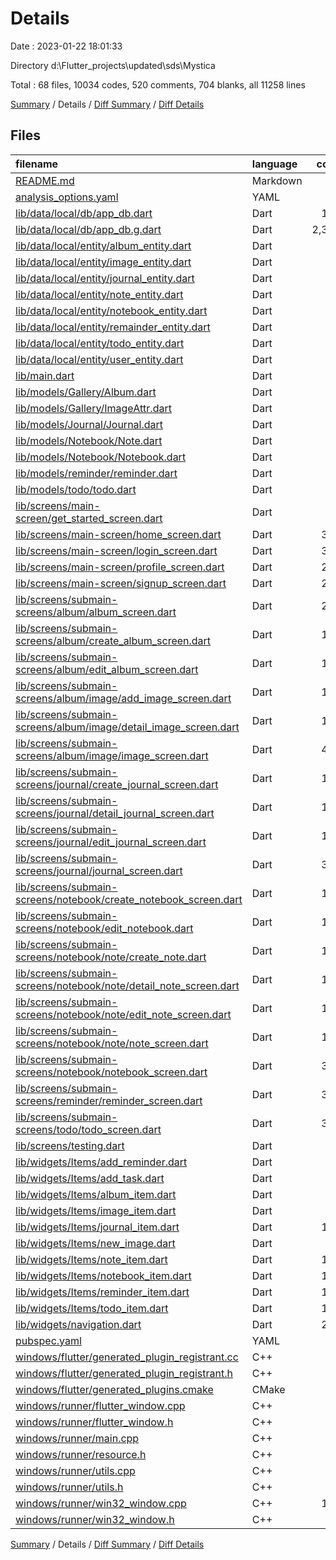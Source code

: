 # Details

Date : 2023-01-22 18:01:33

Directory d:\\Flutter_projects\\updated\\sds\\Mystica

Total : 68 files,  10034 codes, 520 comments, 704 blanks, all 11258 lines

[Summary](results.md) / Details / [Diff Summary](diff.md) / [Diff Details](diff-details.md)

## Files
| filename | language | code | comment | blank | total |
| :--- | :--- | ---: | ---: | ---: | ---: |
| [README.md](/README.md) | Markdown | 10 | 0 | 7 | 17 |
| [analysis_options.yaml](/analysis_options.yaml) | YAML | 3 | 23 | 4 | 30 |
| [lib/data/local/db/app_db.dart](/lib/data/local/db/app_db.dart) | Dart | 185 | 54 | 50 | 289 |
| [lib/data/local/db/app_db.g.dart](/lib/data/local/db/app_db.g.dart) | Dart | 2,386 | 2 | 99 | 2,487 |
| [lib/data/local/entity/album_entity.dart](/lib/data/local/entity/album_entity.dart) | Dart | 9 | 0 | 2 | 11 |
| [lib/data/local/entity/image_entity.dart](/lib/data/local/entity/image_entity.dart) | Dart | 10 | 0 | 2 | 12 |
| [lib/data/local/entity/journal_entity.dart](/lib/data/local/entity/journal_entity.dart) | Dart | 9 | 0 | 2 | 11 |
| [lib/data/local/entity/note_entity.dart](/lib/data/local/entity/note_entity.dart) | Dart | 10 | 0 | 2 | 12 |
| [lib/data/local/entity/notebook_entity.dart](/lib/data/local/entity/notebook_entity.dart) | Dart | 9 | 0 | 2 | 11 |
| [lib/data/local/entity/remainder_entity.dart](/lib/data/local/entity/remainder_entity.dart) | Dart | 8 | 0 | 2 | 10 |
| [lib/data/local/entity/todo_entity.dart](/lib/data/local/entity/todo_entity.dart) | Dart | 7 | 0 | 2 | 9 |
| [lib/data/local/entity/user_entity.dart](/lib/data/local/entity/user_entity.dart) | Dart | 7 | 0 | 2 | 9 |
| [lib/main.dart](/lib/main.dart) | Dart | 81 | 9 | 4 | 94 |
| [lib/models/Gallery/Album.dart](/lib/models/Gallery/Album.dart) | Dart | 15 | 0 | 3 | 18 |
| [lib/models/Gallery/ImageAttr.dart](/lib/models/Gallery/ImageAttr.dart) | Dart | 13 | 0 | 2 | 15 |
| [lib/models/Journal/Journal.dart](/lib/models/Journal/Journal.dart) | Dart | 14 | 0 | 2 | 16 |
| [lib/models/Notebook/Note.dart](/lib/models/Notebook/Note.dart) | Dart | 16 | 0 | 2 | 18 |
| [lib/models/Notebook/Notebook.dart](/lib/models/Notebook/Notebook.dart) | Dart | 14 | 0 | 2 | 16 |
| [lib/models/reminder/reminder.dart](/lib/models/reminder/reminder.dart) | Dart | 12 | 0 | 2 | 14 |
| [lib/models/todo/todo.dart](/lib/models/todo/todo.dart) | Dart | 12 | 0 | 2 | 14 |
| [lib/screens/main-screen/get_started_screen.dart](/lib/screens/main-screen/get_started_screen.dart) | Dart | 50 | 5 | 2 | 57 |
| [lib/screens/main-screen/home_screen.dart](/lib/screens/main-screen/home_screen.dart) | Dart | 374 | 5 | 5 | 384 |
| [lib/screens/main-screen/login_screen.dart](/lib/screens/main-screen/login_screen.dart) | Dart | 329 | 27 | 12 | 368 |
| [lib/screens/main-screen/profile_screen.dart](/lib/screens/main-screen/profile_screen.dart) | Dart | 274 | 16 | 9 | 299 |
| [lib/screens/main-screen/signup_screen.dart](/lib/screens/main-screen/signup_screen.dart) | Dart | 295 | 19 | 11 | 325 |
| [lib/screens/submain-screens/album/album_screen.dart](/lib/screens/submain-screens/album/album_screen.dart) | Dart | 228 | 17 | 12 | 257 |
| [lib/screens/submain-screens/album/create_album_screen.dart](/lib/screens/submain-screens/album/create_album_screen.dart) | Dart | 149 | 10 | 17 | 176 |
| [lib/screens/submain-screens/album/edit_album_screen.dart](/lib/screens/submain-screens/album/edit_album_screen.dart) | Dart | 172 | 5 | 10 | 187 |
| [lib/screens/submain-screens/album/image/add_image_screen.dart](/lib/screens/submain-screens/album/image/add_image_screen.dart) | Dart | 130 | 5 | 17 | 152 |
| [lib/screens/submain-screens/album/image/detail_image_screen.dart](/lib/screens/submain-screens/album/image/detail_image_screen.dart) | Dart | 140 | 2 | 7 | 149 |
| [lib/screens/submain-screens/album/image/image_screen.dart](/lib/screens/submain-screens/album/image/image_screen.dart) | Dart | 401 | 27 | 10 | 438 |
| [lib/screens/submain-screens/journal/create_journal_screen.dart](/lib/screens/submain-screens/journal/create_journal_screen.dart) | Dart | 167 | 2 | 13 | 182 |
| [lib/screens/submain-screens/journal/detail_journal_screen.dart](/lib/screens/submain-screens/journal/detail_journal_screen.dart) | Dart | 130 | 1 | 4 | 135 |
| [lib/screens/submain-screens/journal/edit_journal_screen.dart](/lib/screens/submain-screens/journal/edit_journal_screen.dart) | Dart | 171 | 6 | 13 | 190 |
| [lib/screens/submain-screens/journal/journal_screen.dart](/lib/screens/submain-screens/journal/journal_screen.dart) | Dart | 333 | 12 | 13 | 358 |
| [lib/screens/submain-screens/notebook/create_notebook_screen.dart](/lib/screens/submain-screens/notebook/create_notebook_screen.dart) | Dart | 186 | 1 | 14 | 201 |
| [lib/screens/submain-screens/notebook/edit_notebook.dart](/lib/screens/submain-screens/notebook/edit_notebook.dart) | Dart | 181 | 4 | 14 | 199 |
| [lib/screens/submain-screens/notebook/note/create_note.dart](/lib/screens/submain-screens/notebook/note/create_note.dart) | Dart | 190 | 1 | 15 | 206 |
| [lib/screens/submain-screens/notebook/note/detail_note_screen.dart](/lib/screens/submain-screens/notebook/note/detail_note_screen.dart) | Dart | 127 | 1 | 6 | 134 |
| [lib/screens/submain-screens/notebook/note/edit_note_screen.dart](/lib/screens/submain-screens/notebook/note/edit_note_screen.dart) | Dart | 171 | 1 | 12 | 184 |
| [lib/screens/submain-screens/notebook/note/note_screen.dart](/lib/screens/submain-screens/notebook/note/note_screen.dart) | Dart | 115 | 0 | 8 | 123 |
| [lib/screens/submain-screens/notebook/notebook_screen.dart](/lib/screens/submain-screens/notebook/notebook_screen.dart) | Dart | 332 | 14 | 15 | 361 |
| [lib/screens/submain-screens/reminder/reminder_screen.dart](/lib/screens/submain-screens/reminder/reminder_screen.dart) | Dart | 351 | 19 | 16 | 386 |
| [lib/screens/submain-screens/todo/todo_screen.dart](/lib/screens/submain-screens/todo/todo_screen.dart) | Dart | 347 | 20 | 17 | 384 |
| [lib/screens/testing.dart](/lib/screens/testing.dart) | Dart | 86 | 6 | 7 | 99 |
| [lib/widgets/Items/add_reminder.dart](/lib/widgets/Items/add_reminder.dart) | Dart | 92 | 5 | 9 | 106 |
| [lib/widgets/Items/add_task.dart](/lib/widgets/Items/add_task.dart) | Dart | 51 | 0 | 9 | 60 |
| [lib/widgets/Items/album_item.dart](/lib/widgets/Items/album_item.dart) | Dart | 72 | 2 | 5 | 79 |
| [lib/widgets/Items/image_item.dart](/lib/widgets/Items/image_item.dart) | Dart | 71 | 30 | 6 | 107 |
| [lib/widgets/Items/journal_item.dart](/lib/widgets/Items/journal_item.dart) | Dart | 119 | 3 | 7 | 129 |
| [lib/widgets/Items/new_image.dart](/lib/widgets/Items/new_image.dart) | Dart | 62 | 2 | 8 | 72 |
| [lib/widgets/Items/note_item.dart](/lib/widgets/Items/note_item.dart) | Dart | 148 | 1 | 6 | 155 |
| [lib/widgets/Items/notebook_item.dart](/lib/widgets/Items/notebook_item.dart) | Dart | 171 | 3 | 10 | 184 |
| [lib/widgets/Items/reminder_item.dart](/lib/widgets/Items/reminder_item.dart) | Dart | 149 | 8 | 7 | 164 |
| [lib/widgets/Items/todo_item.dart](/lib/widgets/Items/todo_item.dart) | Dart | 123 | 15 | 7 | 145 |
| [lib/widgets/navigation.dart](/lib/widgets/navigation.dart) | Dart | 248 | 2 | 5 | 255 |
| [pubspec.yaml](/pubspec.yaml) | YAML | 43 | 55 | 14 | 112 |
| [windows/flutter/generated_plugin_registrant.cc](/windows/flutter/generated_plugin_registrant.cc) | C++ | 6 | 4 | 5 | 15 |
| [windows/flutter/generated_plugin_registrant.h](/windows/flutter/generated_plugin_registrant.h) | C++ | 5 | 5 | 6 | 16 |
| [windows/flutter/generated_plugins.cmake](/windows/flutter/generated_plugins.cmake) | CMake | 19 | 0 | 6 | 25 |
| [windows/runner/flutter_window.cpp](/windows/runner/flutter_window.cpp) | C++ | 45 | 4 | 13 | 62 |
| [windows/runner/flutter_window.h](/windows/runner/flutter_window.h) | C++ | 20 | 5 | 9 | 34 |
| [windows/runner/main.cpp](/windows/runner/main.cpp) | C++ | 30 | 4 | 10 | 44 |
| [windows/runner/resource.h](/windows/runner/resource.h) | C++ | 9 | 6 | 2 | 17 |
| [windows/runner/utils.cpp](/windows/runner/utils.cpp) | C++ | 53 | 2 | 10 | 65 |
| [windows/runner/utils.h](/windows/runner/utils.h) | C++ | 8 | 6 | 6 | 20 |
| [windows/runner/win32_window.cpp](/windows/runner/win32_window.cpp) | C++ | 183 | 15 | 48 | 246 |
| [windows/runner/win32_window.h](/windows/runner/win32_window.h) | C++ | 48 | 29 | 22 | 99 |

[Summary](results.md) / Details / [Diff Summary](diff.md) / [Diff Details](diff-details.md)